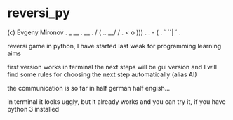 # reversi_py
(c) Evgeny Mironov
.             _             __
.     __ . /  ( ..      __/ /
. <   o  )))       . . -  \(
.     `   ´´\| ´
.

reversi game in python, I have started last weak for programming learning aims

first version works in terminal
the next steps will be gui version
and I will find some rules for choosing the next step automatically (alias AI)

the communication is so far in half german half engish...

in terminal it looks uggly, but it already works and you can try it, if you have python 3 installed
